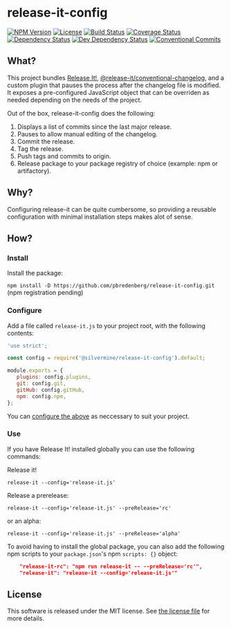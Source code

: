 # release-it-config

[![NPM Version](https://img.shields.io/npm/v/@silvermine/release-it-config.svg)](https://www.npmjs.com/package/@silvermine/release-it-config)
[![License](https://img.shields.io/github/license/silvermine/release-it-config.svg)](./LICENSE)
[![Build Status](https://travis-ci.com/silvermine/release-it-config.svg?branch=master)](https://travis-ci.com/silvermine/release-it-config)
[![Coverage Status](https://coveralls.io/repos/github/silvermine/release-it-config/badge.svg?branch=master)](https://coveralls.io/github/silvermine/release-it-config?branch=master)
[![Dependency Status](https://david-dm.org/silvermine/release-it-config.svg)](https://david-dm.org/silvermine/release-it-config)
[![Dev Dependency Status](https://david-dm.org/silvermine/release-it-config/dev-status.svg)](https://david-dm.org/silvermine/release-it-config#info=devDependencies&view=table)
[![Conventional Commits](https://img.shields.io/badge/Conventional%20Commits-1.0.0-yellow.svg)](https://conventionalcommits.org)

## What?

This project bundles [Release It!](https://github.com/release-it/release-it), [@release-it/conventional-changelog](https://github.com/release-it/conventional-changelog), and a custom plugin that pauses the process after the changelog file is modified. It exposes a pre-configured JavaScript object that can be overriden as needed depending on the needs of the project.

Out of the box, release-it-config does the following:

1. Displays a list of commits since the last major release.
2. Pauses to allow manual editing of the changelog.
3. Commit the release.
4. Tag the release.
5. Push tags and commits to origin.
6. Release package to your package registry of choice (example: npm or artifactory).

## Why?

Configuring release-it can be quite cumbersome, so providing a reusable configuration with minimal installation steps makes alot of sense.

## How?

### Install

Install the package:

`npm install -D https://github.com/pbredenberg/release-it-config.git` (npm registration pending)

### Configure

Add a file called `release-it.js` to your project root, with the following contents:

```javascript
'use strict';

const config = require('@silvermine/release-it-config').default;

module.exports = {
   plugins: config.plugins,
   git: config.git,
   gitHub: config.gitHub,
   npm: config.npm,
};
```

You can [configure the above](https://www.npmjs.com/package/release-it#configuration) as neccessary to suit your project.

### Use

If you have Release It! installed globally you can use the following commands:

Release it!

`release-it --config='release-it.js'`

Release a prerelease:

`release-it --config='release-it.js' --preRelease='rc'`

or an alpha:

`release-it --config='release-it.js' --preRelease='alpha'`

To avoid having to install the global package, you can also add the following npm scripts to your `package.json`'s npm `scripts: {}` object:

```json
    "release-it-rc": "npm run release-it -- --preRelease='rc'",
    "release-it": "release-it --config='release-it.js'"
```

## License

This software is released under the MIT license. See [the license
file](LICENSE) for more details.

